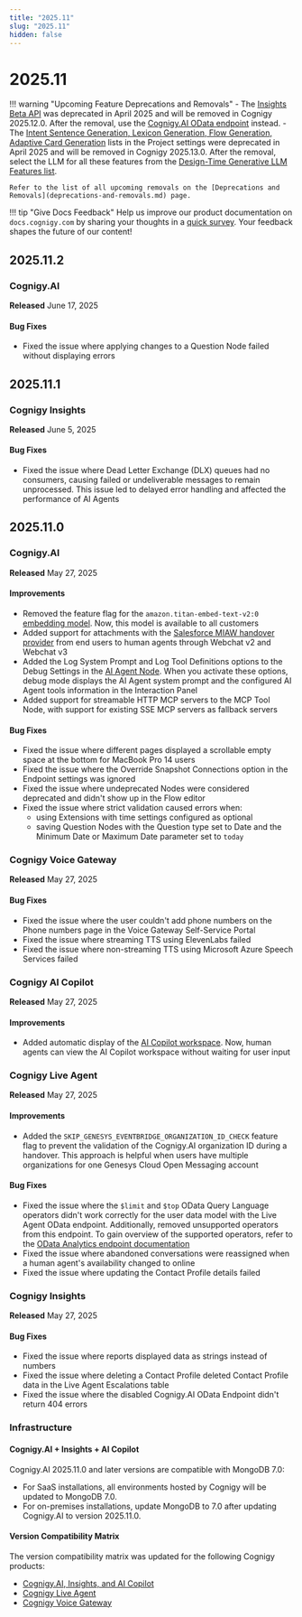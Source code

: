 ```yaml
---
title: "2025.11"
slug: "2025.11"
hidden: false
---
```


# 2025.11

!!! warning "Upcoming Feature Deprecations and Removals"
    - The [Insights Beta API](https://api-trial.cognigy.ai/openapi#get-/insights/beta/messages/report/-queryHash-) was deprecated in April 2025 and will be removed in Cognigy 2025.12.0. After the removal, use the [Cognigy.AI OData endpoint](../ai/analyze/odata.md) instead.
    - The [Intent Sentence Generation, Lexicon Generation, Flow Generation, Adaptive Card Generation](../ai/empower/generative-ai.md#generate-cognigyai-resources) lists in the Project settings were deprecated in April 2025 and will be removed in Cognigy 2025.13.0. After the removal, select the LLM for all these features from the [Design-Time Generative LLM Features list](../ai/empower/generative-ai.md#design-time-generative-ai-features).

    Refer to the list of all upcoming removals on the [Deprecations and Removals](deprecations-and-removals.md) page.

!!! tip "Give Docs Feedback"
    Help us improve our product documentation on `docs.cognigy.com` by sharing your thoughts in a [quick survey](https://forms.office.com/e/xnqneVasp2). Your feedback shapes the future of our content!

## 2025.11.2

### Cognigy.AI

**Released** June 17, 2025

#### Bug Fixes

- Fixed the issue where applying changes to a Question Node failed without displaying errors

## 2025.11.1

### Cognigy Insights

**Released** June 5, 2025

#### Bug Fixes

- Fixed the issue where Dead Letter Exchange (DLX) queues had no consumers, causing failed or undeliverable messages to remain unprocessed. This issue led to delayed error handling and affected the performance of AI Agents

## 2025.11.0

### Cognigy.AI

**Released** May 27, 2025

#### Improvements

- Removed the feature flag for the `amazon.titan-embed-text-v2:0` [embedding model](../ai/empower/llms/model-support-by-feature.md). Now, this model is available to all customers
- Added support for attachments with the [Salesforce MIAW handover provider](../ai/escalate//handover-reference/salesforce-miaw.md) from end users to human agents through Webchat v2 and Webchat v3
- Added the Log System Prompt and Log Tool Definitions options to the Debug Settings in the [AI Agent Node](../ai/build/node-reference/ai/ai-agent.md). When you activate these options, debug mode displays the AI Agent system prompt and the configured AI Agent tools information in the Interaction Panel
- Added support for streamable HTTP MCP servers to the MCP Tool Node, with support for existing SSE MCP servers as fallback servers

#### Bug Fixes

- Fixed the issue where different pages displayed a scrollable empty space at the bottom for MacBook Pro 14 users
- Fixed the issue where the Override Snapshot Connections option in the Endpoint settings was ignored
- Fixed the issue where undeprecated Nodes were considered deprecated and didn't show up in the Flow editor
- Fixed the issue where strict validation caused errors when:
    - using Extensions with time settings configured as optional 
    - saving Question Nodes with the Question type set to Date and the Minimum Date or Maximum Date parameter set to `today`

### Cognigy Voice Gateway

**Released** May 27, 2025

#### Bug Fixes

- Fixed the issue where the user couldn't add phone numbers on the Phone numbers page in the Voice Gateway Self-Service Portal
- Fixed the issue where streaming TTS using ElevenLabs failed
- Fixed the issue where non-streaming TTS using Microsoft Azure Speech Services failed

### Cognigy AI Copilot

**Released** May 27, 2025

#### Improvements

- Added automatic display of the [AI Copilot workspace](../ai-copilot/overview.md). Now, human agents can view the AI Copilot workspace without waiting for user input

### Cognigy Live Agent

**Released** May 27, 2025

#### Improvements

- Added the `SKIP_GENESYS_EVENTBRIDGE_ORGANIZATION_ID_CHECK` feature flag to prevent the validation of the Cognigy.AI organization ID during a handover. This approach is helpful when users have multiple organizations for one Genesys Cloud Open Messaging account

#### Bug Fixes

- Fixed the issue where the `$limit` and `$top` OData Query Language operators didn't work correctly for the user data model with the Live Agent OData endpoint. Additionally, removed unsupported operators from this endpoint. To gain overview of the supported operators, refer to the [OData Analytics endpoint documentation](../live-agent/tools/odata-endpoint.md)
- Fixed the issue where abandoned conversations were reassigned when a human agent's availability changed to online
- Fixed the issue where updating the Contact Profile details failed

### Cognigy Insights

**Released** May 27, 2025

#### Bug Fixes

- Fixed the issue where reports displayed data as strings instead of numbers
- Fixed the issue where deleting a Contact Profile deleted Contact Profile data in the Live Agent Escalations table
- Fixed the issue where the disabled Cognigy.AI OData Endpoint didn't return 404 errors

### Infrastructure

#### Cognigy.AI + Insights + AI Copilot

Cognigy.AI 2025.11.0 and later versions are compatible with MongoDB 7.0:

- For SaaS installations, all environments hosted by Cognigy will be updated to MongoDB 7.0.
- For on-premises installations, update MongoDB to 7.0 after updating Cognigy.AI to version 2025.11.0.

#### Version Compatibility Matrix

The version compatibility matrix was updated for the following Cognigy products:

- [Cognigy.AI, Insights, and AI Copilot](../ai/installation/version-compatibility-matrix.md)
- [Cognigy Live Agent](../live-agent/installation/deployment/version-compatibility-matrix.md)
- [Cognigy Voice Gateway](../voice-gateway/installation/version-compatibility-matrix.md)